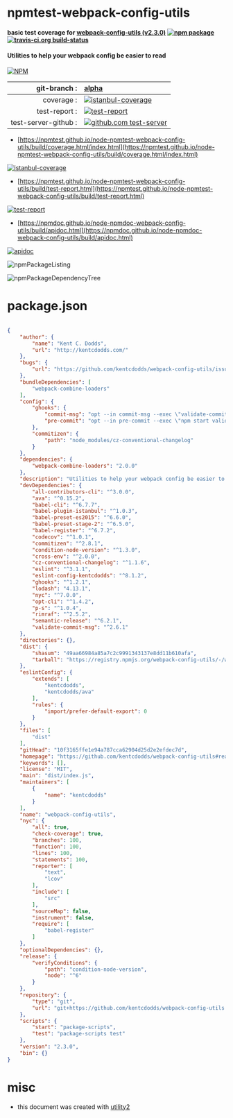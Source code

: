 # npmtest-webpack-config-utils

#### basic test coverage for  [webpack-config-utils (v2.3.0)](https://github.com/kentcdodds/webpack-config-utils#readme)  [![npm package](https://img.shields.io/npm/v/npmtest-webpack-config-utils.svg?style=flat-square)](https://www.npmjs.org/package/npmtest-webpack-config-utils) [![travis-ci.org build-status](https://api.travis-ci.org/npmtest/node-npmtest-webpack-config-utils.svg)](https://travis-ci.org/npmtest/node-npmtest-webpack-config-utils)

#### Utilities to help your webpack config be easier to read

[![NPM](https://nodei.co/npm/webpack-config-utils.png?downloads=true&downloadRank=true&stars=true)](https://www.npmjs.com/package/webpack-config-utils)

| git-branch : | [alpha](https://github.com/npmtest/node-npmtest-webpack-config-utils/tree/alpha)|
|--:|:--|
| coverage : | [![istanbul-coverage](https://npmtest.github.io/node-npmtest-webpack-config-utils/build/coverage.badge.svg)](https://npmtest.github.io/node-npmtest-webpack-config-utils/build/coverage.html/index.html)|
| test-report : | [![test-report](https://npmtest.github.io/node-npmtest-webpack-config-utils/build/test-report.badge.svg)](https://npmtest.github.io/node-npmtest-webpack-config-utils/build/test-report.html)|
| test-server-github : | [![github.com test-server](https://npmtest.github.io/node-npmtest-webpack-config-utils/GitHub-Mark-32px.png)](https://npmtest.github.io/node-npmtest-webpack-config-utils/build/app/index.html) | | build-artifacts : | [![build-artifacts](https://npmtest.github.io/node-npmtest-webpack-config-utils/glyphicons_144_folder_open.png)](https://github.com/npmtest/node-npmtest-webpack-config-utils/tree/gh-pages/build)|

- [https://npmtest.github.io/node-npmtest-webpack-config-utils/build/coverage.html/index.html](https://npmtest.github.io/node-npmtest-webpack-config-utils/build/coverage.html/index.html)

[![istanbul-coverage](https://npmtest.github.io/node-npmtest-webpack-config-utils/build/screenCapture.buildCi.browser.%252Ftmp%252Fbuild%252Fcoverage.lib.html.png)](https://npmtest.github.io/node-npmtest-webpack-config-utils/build/coverage.html/index.html)

- [https://npmtest.github.io/node-npmtest-webpack-config-utils/build/test-report.html](https://npmtest.github.io/node-npmtest-webpack-config-utils/build/test-report.html)

[![test-report](https://npmtest.github.io/node-npmtest-webpack-config-utils/build/screenCapture.buildCi.browser.%252Ftmp%252Fbuild%252Ftest-report.html.png)](https://npmtest.github.io/node-npmtest-webpack-config-utils/build/test-report.html)

- [https://npmdoc.github.io/node-npmdoc-webpack-config-utils/build/apidoc.html](https://npmdoc.github.io/node-npmdoc-webpack-config-utils/build/apidoc.html)

[![apidoc](https://npmdoc.github.io/node-npmdoc-webpack-config-utils/build/screenCapture.buildCi.browser.%252Ftmp%252Fbuild%252Fapidoc.html.png)](https://npmdoc.github.io/node-npmdoc-webpack-config-utils/build/apidoc.html)

![npmPackageListing](https://npmtest.github.io/node-npmtest-webpack-config-utils/build/screenCapture.npmPackageListing.svg)

![npmPackageDependencyTree](https://npmtest.github.io/node-npmtest-webpack-config-utils/build/screenCapture.npmPackageDependencyTree.svg)



# package.json

```json

{
    "author": {
        "name": "Kent C. Dodds",
        "url": "http://kentcdodds.com/"
    },
    "bugs": {
        "url": "https://github.com/kentcdodds/webpack-config-utils/issues"
    },
    "bundleDependencies": [
        "webpack-combine-loaders"
    ],
    "config": {
        "ghooks": {
            "commit-msg": "opt --in commit-msg --exec \"validate-commit-msg\"",
            "pre-commit": "opt --in pre-commit --exec \"npm start validate\""
        },
        "commitizen": {
            "path": "node_modules/cz-conventional-changelog"
        }
    },
    "dependencies": {
        "webpack-combine-loaders": "2.0.0"
    },
    "description": "Utilities to help your webpack config be easier to read",
    "devDependencies": {
        "all-contributors-cli": "^3.0.0",
        "ava": "^0.15.2",
        "babel-cli": "^6.7.7",
        "babel-plugin-istanbul": "^1.0.3",
        "babel-preset-es2015": "^6.6.0",
        "babel-preset-stage-2": "^6.5.0",
        "babel-register": "^6.7.2",
        "codecov": "^1.0.1",
        "commitizen": "^2.8.1",
        "condition-node-version": "^1.3.0",
        "cross-env": "^2.0.0",
        "cz-conventional-changelog": "^1.1.6",
        "eslint": "^3.1.1",
        "eslint-config-kentcdodds": "^8.1.2",
        "ghooks": "^1.2.1",
        "lodash": "4.13.1",
        "nyc": "^7.0.0",
        "opt-cli": "^1.4.2",
        "p-s": "^1.0.4",
        "rimraf": "^2.5.2",
        "semantic-release": "^6.2.1",
        "validate-commit-msg": "^2.6.1"
    },
    "directories": {},
    "dist": {
        "shasum": "49aa66984a85a7c2c9991343137e8dd11b610afa",
        "tarball": "https://registry.npmjs.org/webpack-config-utils/-/webpack-config-utils-2.3.0.tgz"
    },
    "eslintConfig": {
        "extends": [
            "kentcdodds",
            "kentcdodds/ava"
        ],
        "rules": {
            "import/prefer-default-export": 0
        }
    },
    "files": [
        "dist"
    ],
    "gitHead": "10f3165ffe1e94a787cca62904d25d2e2efdec7d",
    "homepage": "https://github.com/kentcdodds/webpack-config-utils#readme",
    "keywords": [],
    "license": "MIT",
    "main": "dist/index.js",
    "maintainers": [
        {
            "name": "kentcdodds"
        }
    ],
    "name": "webpack-config-utils",
    "nyc": {
        "all": true,
        "check-coverage": true,
        "branches": 100,
        "function": 100,
        "lines": 100,
        "statements": 100,
        "reporter": [
            "text",
            "lcov"
        ],
        "include": [
            "src"
        ],
        "sourceMap": false,
        "instrument": false,
        "require": [
            "babel-register"
        ]
    },
    "optionalDependencies": {},
    "release": {
        "verifyConditions": {
            "path": "condition-node-version",
            "node": "^6"
        }
    },
    "repository": {
        "type": "git",
        "url": "git+https://github.com/kentcdodds/webpack-config-utils.git"
    },
    "scripts": {
        "start": "package-scripts",
        "test": "package-scripts test"
    },
    "version": "2.3.0",
    "bin": {}
}
```



# misc
- this document was created with [utility2](https://github.com/kaizhu256/node-utility2)
